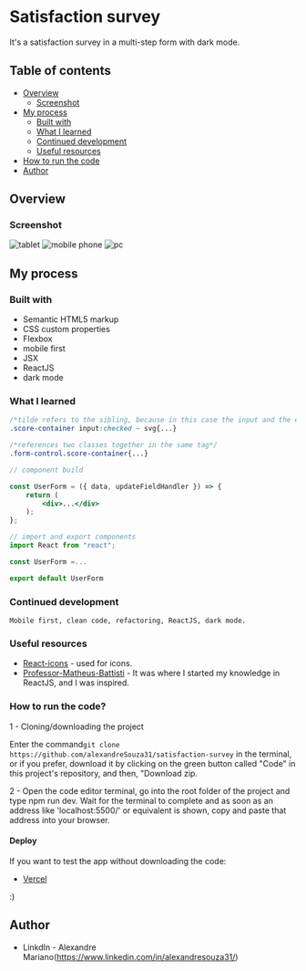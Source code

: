 # Satisfaction survey

It's a satisfaction survey in a multi-step form with dark mode.

## Table of contents

- [Overview](#overview)
  - [Screenshot](#screenshot)
- [My process](#my-process)
  - [Built with](#built-with)
  - [What I learned](#what-i-learned)
  - [Continued development](#continued-development)
  - [Useful resources](#useful-resources)
- [How to run the code](#How-to-run-the-code)
- [Author](#author)

## Overview

### Screenshot

![tablet](https://github.com/alexandreSouza31/satisfaction-survey/assets/112407769/be0e71f1-5540-41e1-b4b2-f8cef39baaef)
![mobile phone](https://github.com/alexandreSouza31/satisfaction-survey/assets/112407769/69c6f74a-cbed-413f-9371-3acbbd1127b8)
![pc](https://github.com/alexandreSouza31/satisfaction-survey/assets/112407769/c8b9fa53-55ad-431a-bdc1-21695b445d02)


## My process

### Built with

- Semantic HTML5 markup
- CSS custom properties
- Flexbox
- mobile first
- JSX
- ReactJS
- dark mode



### What I learned


```css
/*tilde refers to the sibling, because in this case the input and the emoji are siblings*/
.score-container input:checked ~ svg{...}

/*references two classes together in the same tag*/
.form-control.score-container{...}
```
```jsx
// component build

const UserForm = ({ data, updateFieldHandler }) => {
    return (
        <div>...</div>
    );
};

// import and export components
import React from "react";

const UserForm =...

export default UserForm
```

### Continued development

```
Mobile first, clean code, refactoring, ReactJS, dark mode.
```


### Useful resources

- [React-icons](https://react-icons.github.io/react-icons/) - used for icons.
- [Professor-Matheus-Battisti](https://youtu.be/PRSruHX_eig) - It was where I started my knowledge in ReactJS, and I was inspired.

### How to run the code? 


1 - Cloning/downloading the project

Enter the command```git clone https://github.com/alexandreSouza31/satisfaction-survey``` in the terminal, or if you prefer, download it by clicking on the green button called "Code" in this project's repository, and then, "Download zip.

2 - Open the code editor terminal, go into the root folder of the project and type npm run dev. Wait for the terminal to complete and as soon as an address like 'localhost:5500/' or equivalent is shown, copy and paste that address into your browser.

#### Deploy

If you want to test the app without downloading the code:
- [Vercel](https://satisfaction-survey.vercel.app/)

 :)
## Author

- LinkdIn - Alexandre Mariano(https://www.linkedin.com/in/alexandresouza31/)
